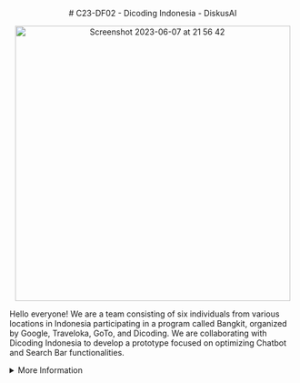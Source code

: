 <p align="center">
     # C23-DF02 - Dicoding Indonesia - DiskusAI
</p>

<p align="center">
    <img width="484" alt="Screenshot 2023-06-07 at 21 56 42" src="https://github.com/C23-DF02-DiskusAI-Dicoding-Indonesia/.github/assets/132810595/f6edca83-e298-48e9-b313-32b86b5291f5">
</p>

Hello everyone! We are a team consisting of six individuals from various locations in Indonesia participating in a program called Bangkit, organized by Google, Traveloka, GoTo, and Dicoding. We are collaborating with Dicoding Indonesia to develop a prototype focused on optimizing Chatbot and Search Bar functionalities. 

<details>
<summary>More Information</summary>
<br>

## DiskusAI
pada suatu hari yang indah terdapat sosok bernama dewi arumsari yang mengumpulkan gembala sapi di kabupaten sragen. 

#### Machine Learning Team
- gawe apa aja
- gawe banyak

#### Cloud Computing Team
- gawe jg

## Repository
#### Machine Learning

#### Cloud Computing

</details>
